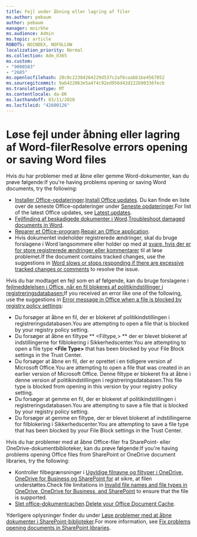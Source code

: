 ```yaml
---
title: Fejl under åbning eller lagring af filer
ms.author: pebaum
author: pebaum
manager: mnirkhe
ms.audience: Admin
ms.topic: article
ROBOTS: NOINDEX, NOFOLLOW
localization_priority: Normal
ms.collection: Adm_O365
ms.custom:
- "9000583"
- "2685"
ms.openlocfilehash: 28c0c22384264229d537c2af6caabb1be4567052
ms.sourcegitcommit: 9ab422063e5a474c92ed956d42d222b90336fecb
ms.translationtype: MT
ms.contentlocale: da-DK
ms.lasthandoff: 03/11/2020
ms.locfileid: "42600126"
---
```

# <a name="resolve-errors-opening-or-saving-word-files"></a><span data-ttu-id="08e26-102">Løse fejl under åbning eller lagring af Word-filer</span><span class="sxs-lookup"><span data-stu-id="08e26-102">Resolve errors opening or saving Word files</span></span>

<span data-ttu-id="08e26-103">Hvis du har problemer med at åbne eller gemme Word-dokumenter, kan du prøve følgende:</span><span class="sxs-lookup"><span data-stu-id="08e26-103">If you're having problems opening or saving Word documents, try the following:</span></span>

- <span data-ttu-id="08e26-104">[Installer Office-opdateringer](https://support.office.com/article/2ab296f3-7f03-43a2-8e50-46de917611c5).</span><span class="sxs-lookup"><span data-stu-id="08e26-104">[Install Office updates](https://support.office.com/article/2ab296f3-7f03-43a2-8e50-46de917611c5).</span></span> <span data-ttu-id="08e26-105">Du kan finde en liste over de seneste Office-opdateringer under [Seneste opdateringer](https://docs.microsoft.com/officeupdates/office-updates-msi).</span><span class="sxs-lookup"><span data-stu-id="08e26-105">For list of the latest Office updates, see [Latest updates](https://docs.microsoft.com/officeupdates/office-updates-msi).</span></span>
- <span data-ttu-id="08e26-106">[Fejlfinding af beskadigede dokumenter i Word](https://docs.microsoft.com/office/troubleshoot/word/damaged-documents-in-word).</span><span class="sxs-lookup"><span data-stu-id="08e26-106">[Troubleshoot damaged documents in Word](https://docs.microsoft.com/office/troubleshoot/word/damaged-documents-in-word).</span></span>
- <span data-ttu-id="08e26-107">[Reparer et Office-program](https://support.office.com/Article/Repair-an-Office-application-7821d4b6-7c1d-4205-aa0e-a6b40c5bb88b).</span><span class="sxs-lookup"><span data-stu-id="08e26-107">[Repair an Office application](https://support.office.com/Article/Repair-an-Office-application-7821d4b6-7c1d-4205-aa0e-a6b40c5bb88b).</span></span>
- <span data-ttu-id="08e26-108">Hvis dokumentet indeholder registrerede ændringer, skal du bruge forslagene i Word langsommere eller holder op med at [svare, hvis der er for store registrerede ændringer eller kommentarer](https://docs.microsoft.com/office/troubleshoot/word/word-stops-responding) til at løse problemet.</span><span class="sxs-lookup"><span data-stu-id="08e26-108">If the document contains tracked changes, use the suggestions in [Word slows or stops responding if there are excessive tracked changes or comments](https://docs.microsoft.com/office/troubleshoot/word/word-stops-responding) to resolve the issue.</span></span>

<span data-ttu-id="08e26-109">Hvis du har modtaget en fejl som en af følgende, kan du bruge forslagene i [fejlmeddelelsen i Office, når en fil blokeres af politikindstillinger i registreringsdatabasen:](https://docs.microsoft.com/office/troubleshoot/settings/file-blocked-in-office)</span><span class="sxs-lookup"><span data-stu-id="08e26-109">If you received an error like one of the following, use the suggestions in [Error message in Office when a file is blocked by registry policy settings](https://docs.microsoft.com/office/troubleshoot/settings/file-blocked-in-office):</span></span>

- <span data-ttu-id="08e26-110">Du forsøger at åbne en fil, der er blokeret af politikindstillingen i registreringsdatabasen.</span><span class="sxs-lookup"><span data-stu-id="08e26-110">You are attempting to open a file that is blocked by your registry policy setting.</span></span>
- <span data-ttu-id="08e26-111">Du forsøger at åbne en filtype \*\* \<Filtype,\> \*\* der er blevet blokeret af indstillingerne for filblokering i Sikkerhedscenter.</span><span class="sxs-lookup"><span data-stu-id="08e26-111">You are attempting to open a file type **\<File Type\>** that has been blocked by your File Block settings in the Trust Center.</span></span>
- <span data-ttu-id="08e26-112">Du forsøger at åbne en fil, der er oprettet i en tidligere version af Microsoft Office.</span><span class="sxs-lookup"><span data-stu-id="08e26-112">You are attempting to open a file that was created in an earlier version of Microsoft Office.</span></span> <span data-ttu-id="08e26-113">Denne filtype er blokeret fra at åbne i denne version af politikindstillingen i registreringsdatabasen.</span><span class="sxs-lookup"><span data-stu-id="08e26-113">This file type is blocked from opening in this version by your registry policy setting.</span></span>
- <span data-ttu-id="08e26-114">Du forsøger at gemme en fil, der er blokeret af politikindstillingen i registreringsdatabasen.</span><span class="sxs-lookup"><span data-stu-id="08e26-114">You are attempting to save a file that is blocked by your registry policy setting.</span></span>
- <span data-ttu-id="08e26-115">Du forsøger at gemme en filtype, der er blevet blokeret af indstillingerne for filblokering i Sikkerhedscenter.</span><span class="sxs-lookup"><span data-stu-id="08e26-115">You are attempting to save a file type that has been blocked by your File Block settings in the Trust Center.</span></span>

<span data-ttu-id="08e26-116">Hvis du har problemer med at åbne Office-filer fra SharePoint- eller OneDrive-dokumentbiblioteker, kan du prøve følgende:</span><span class="sxs-lookup"><span data-stu-id="08e26-116">If you're having problems opening Office files from SharePoint or OneDrive document libraries, try the following:</span></span>

- <span data-ttu-id="08e26-117">Kontroller filbegrænsninger i [Ugyldige filnavne og filtyper i OneDrive, OneDrive for Business og SharePoint for](https://support.office.com/article/64883a5d-228e-48f5-b3d2-eb39e07630fa) at sikre, at filen understøttes.</span><span class="sxs-lookup"><span data-stu-id="08e26-117">Check file limitations in [Invalid file names and file types in OneDrive, OneDrive for Business, and SharePoint](https://support.office.com/article/64883a5d-228e-48f5-b3d2-eb39e07630fa) to ensure that the file is supported.</span></span> 
- <span data-ttu-id="08e26-118">[Slet office-dokumentcachen](https://support.office.com/article/b1d3765e-d71b-4bb8-99ca-acd22c42995d
).</span><span class="sxs-lookup"><span data-stu-id="08e26-118">[Delete your Office Document Cache](https://support.office.com/article/b1d3765e-d71b-4bb8-99ca-acd22c42995d
).</span></span> 

<span data-ttu-id="08e26-119">Yderligere oplysninger finder du under [Løse problemer med at åbne dokumenter i SharePoint-biblioteker](https://support.office.com/article/31329fa1-4ad0-47fc-95d8-bb0c5b12a536).</span><span class="sxs-lookup"><span data-stu-id="08e26-119">For more information, see [Fix problems opening documents in SharePoint libraries](https://support.office.com/article/31329fa1-4ad0-47fc-95d8-bb0c5b12a536).</span></span>